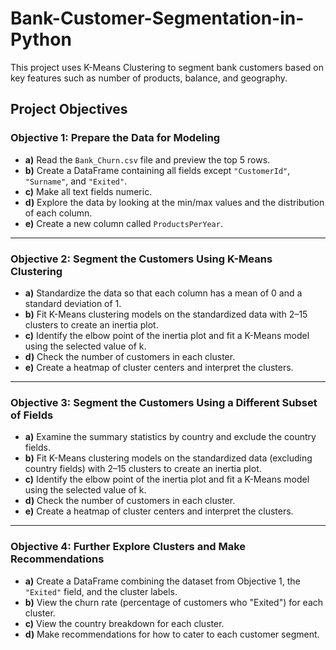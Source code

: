 # Bank-Customer-Segmentation-in-Python
This project uses K-Means Clustering to segment bank customers based on key features such as number of products, balance, and geography.
## Project Objectives

### Objective 1: Prepare the Data for Modeling
- **a)** Read the `Bank_Churn.csv` file and preview the top 5 rows.
- **b)** Create a DataFrame containing all fields except `"CustomerId"`, `"Surname"`, and `"Exited"`.
- **c)** Make all text fields numeric.
- **d)** Explore the data by looking at the min/max values and the distribution of each column.
- **e)** Create a new column called `ProductsPerYear`.

---

### Objective 2: Segment the Customers Using K-Means Clustering
- **a)** Standardize the data so that each column has a mean of 0 and a standard deviation of 1.
- **b)** Fit K-Means clustering models on the standardized data with 2–15 clusters to create an inertia plot.
- **c)** Identify the elbow point of the inertia plot and fit a K-Means model using the selected value of k.
- **d)** Check the number of customers in each cluster.
- **e)** Create a heatmap of cluster centers and interpret the clusters.

---

### Objective 3: Segment the Customers Using a Different Subset of Fields
- **a)** Examine the summary statistics by country and exclude the country fields.
- **b)** Fit K-Means clustering models on the standardized data (excluding country fields) with 2–15 clusters to create an inertia plot.
- **c)** Identify the elbow point of the inertia plot and fit a K-Means model using the selected value of k.
- **d)** Check the number of customers in each cluster.
- **e)** Create a heatmap of cluster centers and interpret the clusters.

---

### Objective 4: Further Explore Clusters and Make Recommendations
- **a)** Create a DataFrame combining the dataset from Objective 1, the `"Exited"` field, and the cluster labels.
- **b)** View the churn rate (percentage of customers who "Exited") for each cluster.
- **c)** View the country breakdown for each cluster.
- **d)** Make recommendations for how to cater to each customer segment.

